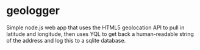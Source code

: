 geologger
=========

Simple node.js web app that uses the HTML5 geolocation API to pull in latitude and longitude, then uses YQL to get back a human-readable string of the address and log this to a sqlite database.
